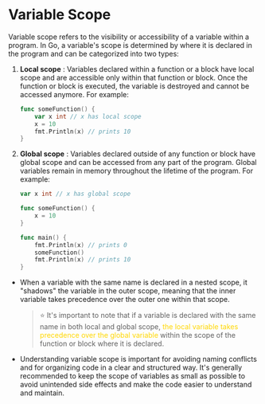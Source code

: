 # Variable Scope

Variable scope refers to the visibility or accessibility of a variable within a program. In Go, a variable's scope is determined by where it is declared in the program and can be categorized into two types:

1. **Local scope** : Variables declared within a function or a block have local scope and are accessible only within that function or block. Once the function or block is executed, the variable is destroyed and cannot be accessed anymore. For example:
    
    ```go
    func someFunction() {
        var x int // x has local scope
        x = 10
        fmt.Println(x) // prints 10
    }
    ```
    
2. **Global scope** : Variables declared outside of any function or block have global scope and can be accessed from any part of the program. Global variables remain in memory throughout the lifetime of the program. For example:
    
    ```go
    var x int // x has global scope
    
    func someFunction() {
        x = 10
    }
    
    func main() {
        fmt.Println(x) // prints 0
        someFunction()
        fmt.Println(x) // prints 10
    }
    ```
    


- When a variable with the same name is declared in a nested scope, it "shadows" the variable in the outer scope, meaning that the inner variable takes precedence over the outer one within that scope.

    > ⭐ It's important to note that if a variable is declared with the same name in both local and global scope, <span style="color:gold">the local variable takes precedence over the global variable</span> within the scope of the function or block where it is declared.

- Understanding variable scope is important for avoiding naming conflicts and for organizing code in a clear and structured way. It's generally recommended to keep the scope of variables as small as possible to avoid unintended side effects and make the code easier to understand and maintain.
